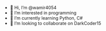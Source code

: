 - 👋 Hi, I’m @wamir4054
- 👀 I’m interested in programming
- 🌱 I’m currently learning Python, C#
- 💞️ I’m looking to collaborate on DarkCoder15


<!---
wamir4054/wamir4054 is a ✨ special ✨ repository because its `README.md` (this file) appears on your GitHub profile.
You can click the Preview link to take a look at your changes.
--->
